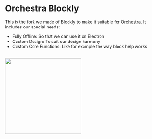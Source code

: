 # Orchestra Blockly
This is the fork we made of Blockly to make it suitable for [Orchestra](http://www.karyfoundation.org/research/orchestra). It includes our special needs:
- Fully Offline: So that we can use it on Electron
- Custom Design: To suit our design harmony
- Custom Core Functions: Like for example the way block help works

<br />
<a href="http://www.karyfoundation.org/">
    <img src="http://www.karyfoundation.org/foundation/logo/github-full-horse.png" width="250"/>
</a>
